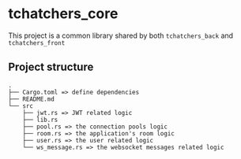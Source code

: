 # tchatchers_core

This project is a common library shared by both `tchatchers_back` and `tchatchers_front`

## Project structure

```
.
├── Cargo.toml => define dependencies
├── README.md
└── src
    ├── jwt.rs => JWT related logic
    ├── lib.rs
    ├── pool.rs => the connection pools logic 
    ├── room.rs => the application's room logic
    ├── user.rs => the user related logic
    └── ws_message.rs => the websocket messages related logic
```
